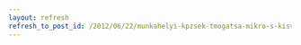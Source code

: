 ```yaml
---
layout: refresh
refresh_to_post_id: /2012/06/22/munkahelyi-kpzsek-tmogatsa-mikro-s-kisvllalkozsok-szmra-c-plyzat-felfggesztse
---
```

